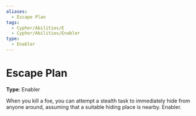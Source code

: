 ```yaml
---
aliases:
  - Escape Plan
tags:
  - Cypher/Abilities/E
  - Cypher/Abilities/Enabler
type:
  - Enabler
---
```


# Escape Plan

**Type**: Enabler

When you kill a foe, you can attempt a stealth task to immediately hide from anyone around, assuming that a suitable hiding place is nearby. Enabler.
